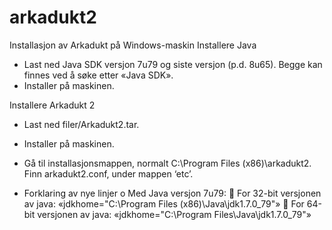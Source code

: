 # arkadukt2
Installasjon av Arkadukt på Windows-maskin
Installere Java
-	Last ned Java SDK versjon 7u79 og siste versjon (p.d. 8u65). Begge kan finnes ved å søke etter «Java SDK».
-	Installer på maskinen.

Installere Arkadukt 2
-	Last ned filer/Arkadukt2.tar.
-	Installer på maskinen.
-	Gå til installasjonsmappen, normalt C:\Program Files (x86)\arkadukt2. Finn arkadukt2.conf, under mappen ‘etc’.
 
-	Forklaring av nye linjer
o	Med Java versjon 7u79:
	For 32-bit versjonen av java: «jdkhome="C:\Program Files (x86)\Java\jdk1.7.0_79"»
	For 64-bit versjonen av java: «jdkhome="C:\Program Files\Java\jdk1.7.0_79"»
